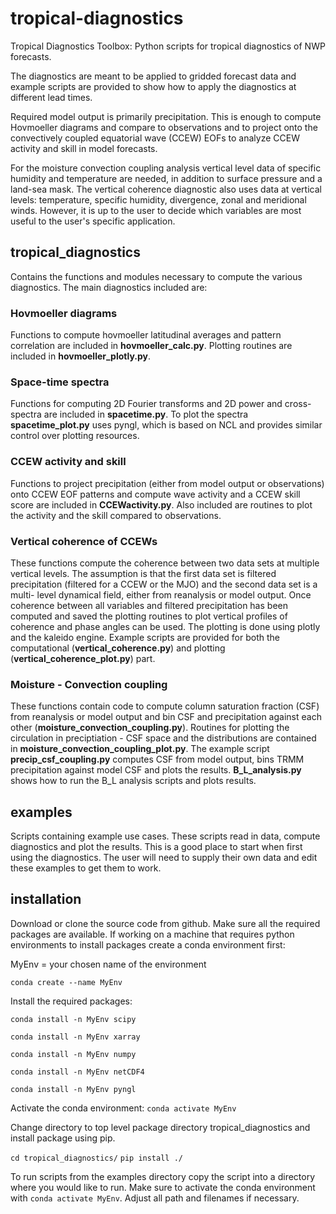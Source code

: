 # tropical-diagnostics
Tropical Diagnostics Toolbox: Python scripts for tropical diagnostics of NWP forecasts.

The diagnostics are meant to be applied to gridded forecast data and example scripts are provided to show how
to apply the diagnostics at different lead times.

Required model output is primarily precipitation. This is enough to compute Hovmoeller diagrams and
compare to observations and to project onto the convectively coupled equatorial wave (CCEW) EOFs to
analyze CCEW activity and skill in model forecasts.

For the moisture convection coupling analysis vertical level data of specific humidity and temperature are needed,
in addition to surface pressure and a land-sea mask. The vertical coherence diagnostic also uses data at vertical
levels: temperature, specific humidity, divergence, zonal and meridional winds. However, it is up to the user to decide
which variables are most useful to the user's specific application.

## tropical_diagnostics
Contains the functions and modules necessary to compute the various diagnostics. The main diagnostics
included are:

### Hovmoeller diagrams
Functions to compute hovmoeller latitudinal averages and pattern correlation are included in
**hovmoeller_calc.py**. Plotting routines are included in **hovmoeller_plotly.py**.

### Space-time spectra
Functions for computing 2D Fourier transforms and 2D power and cross-spectra are included in **spacetime.py**.
To plot the spectra **spacetime_plot.py** uses pyngl, which is based on NCL and provides similar control
over plotting resources.

### CCEW activity and skill
Functions to project precipitation (either from model output or observations) onto CCEW EOF patterns and
compute wave activity and a CCEW skill score are included in **CCEWactivity.py**. Also included are routines
to plot the activity and the skill compared to observations.

### Vertical coherence of CCEWs
These functions compute the coherence between two data sets at multiple vertical levels. The assumption is that
the first data set is filtered precipitation (filtered for a CCEW or the MJO) and the second data set is a multi-
level dynamical field, either from reanalysis or model output.
Once coherence between all variables and filtered precipitation has been computed and saved the plotting routines
to plot vertical profiles of coherence and phase angles can be used. The plotting is done using plotly and the kaleido
engine. Example scripts are provided for both the computational (**vertical_coherence.py**) and plotting
(**vertical_coherence_plot.py**) part.

### Moisture - Convection coupling
These functions contain code to compute column saturation fraction (CSF) from reanalysis or model output and bin CSF
and precipitation against each other (**moisture_convection_coupling.py**). Routines for plotting the circulation in
preciptiation - CSF space and the distributions are contained in **moisture_convection_coupling_plot.py**. The example
script **precip_csf_coupling.py** computes CSF from model output, bins TRMM precipitation against model CSF and plots
the results. **B_L_analysis.py** shows how to run the B_L analysis scripts and plots results.

## examples
Scripts containing example use cases. These scripts read in data, compute diagnostics and plot the results.
This is a good place to start when first using the diagnostics.
The user will need to supply their own data and edit these examples to get them to work.

## installation
Download or clone the source code from github. Make sure all the required packages are available. If working
on a machine that requires python environments to install packages create a conda environment first:

MyEnv = your chosen name of the environment

`conda create --name MyEnv`

Install the required packages:

`conda install -n MyEnv scipy`

`conda install -n MyEnv xarray`

`conda install -n MyEnv numpy`

`conda install -n MyEnv netCDF4`

`conda install -n MyEnv pyngl`

Activate the conda environment:
`conda activate MyEnv`

Change directory to top level package directory tropical_diagnostics and install package using pip.

`cd tropical_diagnostics/`
`pip install ./`

To run scripts from the examples directory copy the script into a directory where you would like to run. Make
sure to activate the conda environment with `conda activate MyEnv`. Adjust all path and filenames if necessary.
